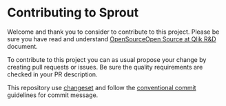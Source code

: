 # Contributing to Sprout

Welcome and thank you to consider to contribute to this project. Please be sure you have read and understand [OpenSourceOpen Source at Qlik R&D](https://github.com/qlik-oss/open-source) document.

To contribute to this project you can as usual propose your change by creating pull requests or issues. Be sure the quality requirements are checked in your PR description.

This repository use [changeset](https://github.com/changesets/changesets) and follow the [conventional commit](https://www.conventionalcommits.org) guidelines for commit message.
